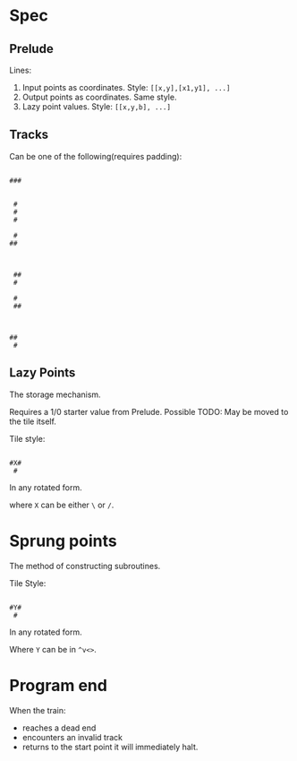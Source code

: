 # Spec

## Prelude

Lines:
1. Input points as coordinates. Style: `[[x,y],[x1,y1], ...]`
2. Output points as coordinates. Same style.
3. Lazy point values. Style: `[[x,y,b], ...]`

## Tracks

Can be one of the following(requires padding):
```
    
### 
   
```

```
 # 
 # 
 # 
```

```
 # 
## 
   
```

```
   
 ##
 # 
```

```
 # 
 ##
   
```

```
   
## 
 # 
```

## Lazy Points

The storage mechanism.

Requires a 1/0 starter value from Prelude. Possible TODO: May be moved to the tile itself.

Tile style:
```
 
#X#
 #
```
In any rotated form.

where `X` can be either `\` or `/`.

# Sprung points

The method of constructing subroutines.

Tile Style:
```

#Y#
 # 
```
In any rotated form.

Where `Y` can be in `^v<>`.

# Program end

When the train:
- reaches a dead end
- encounters an invalid track
- returns to the start point
it will immediately halt. 

 
